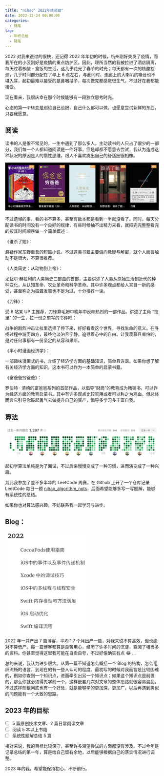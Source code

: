 ```yaml
---
title: "nihao' 2022年终总结"
date: 2022-12-24 00:00:00
categories:
  - 随笔
tag:
  - 年终总结
  - 随笔
---
```


2022 对我来说过的很快，还记得 2022 年年初的时候，杭州刚好突发了疫情，而我所在的小区刚好是疫情的重点防护区。因此，理所当然的我被拉进了酒店隔离，每天过着核酸 - 盒饭的生活，这几乎花光了春节的时光；每天都有一次的核酸检测，几乎时间都分配在了早上 6 点左右，与此同时，走廊上的大喇叭的噪音也不堪入耳，起初最难以接受的是鼻咽拭子，每次做完都感觉很生气，不过好在我都能接受。

<!-- more -->

现在看来，我很庆幸在那个时候能够有一段独立思考时光。

心态的第一个转变是别给自己设限，自己什么都可以做，也愿意尝试新鲜的东西，只要我愿意。

## 阅读

读书的人是很不常见的，一生中遇到了那么多人，主动读书的人只占了很少的一部分，我们每一个人都知道阅读是一件好事，但是却都不愿意去尝试，我认为造成这种状况的原因是人的惰性思维，跟人不喜欢跳出自己的舒适圈很相像。

![IMG_0120](/images/blog/IMG_0120.jpeg)

不过遗憾的事，看的书不算多，甚至有数本都是看到一半就没看了。同时，每天分配读书的时间没有一个良好的规律，有些时候抽不出精力来看，就把完完整整看完的按其时间顺序做一个简单概述：

《谁杀了她》：

悬疑作家东野圭吾的短篇小说，不过这类书籍主要偏向悬疑与解密，就个人而言触动不是很大，不算很推荐。

《人类简史：从动物到上帝》：

尤瓦尔·赫拉利的人类简史三部曲的首部，主要讲述了人类从原始生活到近代的种种变化，从认知革命、农业革命和科学革命。其中许多观点都给人耳目一新的感受，甚至称之为振聋发聩也不足为过，十分推荐一读。

《刀锋》：

受 B 站某 UP 主推荐，刀锋算毛姆中晚年中反响热烈的一部作品。讲述了主角 “拉里” 的一生，拉一份之前写的书评吧：

战争的剧烈冲击让拉里选择了停下来，好好看看这个世界，寻找生命的意义。在寻找过程中游历四方，最终他淡泊且宁静，追寻着心中的自由。让我羡慕且害怕的，是对任何事都有一份坚定的从容和果断。 

《半小时漫画经济学》：

一部趣味漫画式的书，介绍了经济学方面的基础知识，简单且诙谐。如果你想了解有关经济学方面的知识，这本书可以作为一本简单的启蒙书籍。

《富爸爸穷爸爸》：

罗伯特 · 清崎的富爸爸系列的首部作品，以倡导“财商”的教育成为畅销书，可以作为经济方面的教育启蒙书。其中有许多观点比较实用或者可以称之为鸡血，但总体而言它引导你鼓起勇气去做提升自己的资产，倡导多学习多丰富自我。

## 算法



<img src="/images/blog/Screenshot 2022-12-24 at 22.39.00.png" alt="Screenshot 2022-12-24 at 22.39.00" style="zoom:100%;" />

起初学算法单纯是为了面试，不过后来慢慢变成了一种习惯，进而演变成了一种兴趣。

为此我参加了差不多半年的 LeetCode 周赛，在 Github 上开了一个仓库记录 LeetCode 每日一题 [nihao_algorithm_nots](https://github.com/xuhaodong1/nihao_algorithm_notes)，后面希望能够多写一写题解，能够有系统性的总结。

如果你也对算法感兴趣，不妨联系我一起学习与进步。

## Blog：

<img src="/images/blog/image-20221226101049638.png" alt="image-20221226101049638" style="zoom:80%;" />

2022 年一共产出 7 篇博客，平均 1.7 个月出产一篇，对我来说不算高效，但也绝对不算低产。每一篇博客都算是良苦用心，经历了许多时间的沉淀，查阅了相当多的资料。你甚至觉得这里我可能在自卖自夸，不过好像确实有点 😂 ...

总的来说，我认为进步很大。从第一篇不知道怎么概括一个 Blog 的结构，怎么组织流畅的语言，到现在的有一些人认可的程度。最初写的时候对我而言是比较困难的，例如你查到一个知识点，进而牵引出另一个知识点；如果这个知识点是前置的，那么你就必须得先学前一个，这样嵌套几次对文章的整体思路就很容易混乱，不过这样刨根问底也有一个好处，就是能够学的更加深、更加广，以后再遇到类似的问题能有一个大致的思路。

## 2023 年的目标

* [ ] 5 篇原创技术文章、2 篇日常阅读文章
* [ ] 阅读 5 本以上书籍
* [ ] 系统性题解总结 5 篇

相对来说，我的目标比较保守，甚至许多渴望尝试的方面都没有涉及。不过今年是记录总结的第一年，算是给自己留有余地，以后能够根据自己的落实情况进行调整。

2023 年的我，希望能保持初心，不断前行。
